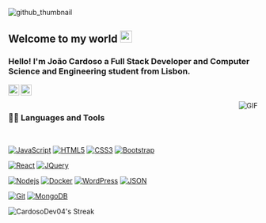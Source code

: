 ![github_thumbnail](https://github.com/CardosoDev04/CardosoDev04/assets/122165256/dd6b34ca-9df0-4e32-b4c2-c9d2ad491259)


## Welcome to my world <img src="https://github.com/TheDudeThatCode/TheDudeThatCode/blob/master/Assets/Earth.gif" width="24px">

### Hello! I'm João Cardoso a Full Stack Developer and Computer Science and Engineering student from Lisbon.

<a href="https://www.linkedin.com/in/joaocardosodev/">
  <img align="left" alt="João Cardoso" width="22px" src="https://cdn.jsdelivr.net/npm/simple-icons@v3/icons/linkedin.svg" />
</a>
<a href="https://www.youtube.com/c/MotoPuto">
  <img align="left" alt="Cardoso Exotics" width="22px" src="https://cdn.jsdelivr.net/npm/simple-icons@v3/icons/youtube.svg" />
</a>

<br />
<br />

  <img align="right" alt="GIF" src="https://media.giphy.com/media/836HiJc7pgzy8iNXCn/giphy.gif" />
  
### 👨‍💻 Languages and Tools

<br />

[![JavaScript](https://img.shields.io/badge/-JavaScript-black?style=flat&logo=javascript&link=https://github.com/CardosoDev04/)](https://github.com/CardosoDev04/) 
[![HTML5](https://img.shields.io/badge/-HTML5-E34F26?style=flat&logo=html5&logoColor=white&link=https://github.com/CardosoDev04/)](https://github.com/CardosoDev04/) 
[![CSS3](https://img.shields.io/badge/-CSS3-1572B6?style=flat&logo=css3&link=https://github.com/CardosoDev04/)](https://github.com/CardosoDev04/) 
[![Bootstrap](https://img.shields.io/badge/-Bootstrap-563D7C?style=flat&logo=bootstrap&link=https://github.com/CardosoDev04/)](https://github.com/CardosoDev04/) 

[![React](https://img.shields.io/badge/-React-black?style=flat&logo=react&link=https://github.com/CardosoDev04/)](https://github.com/CardosoDev04/) 
[![JQuery](https://img.shields.io/badge/-JQuery-blue?style=flat&logo=jquery&link=https://github.com/CardosoDev04/)](https://github.com/CardosoDev04/) 

[![Nodejs](https://img.shields.io/badge/-Nodejs-green?style=flat&logo=Node.js&link=https://github.com/CardosoDev04/)](https://github.com/CardosoDev04/) 
[![Docker](https://img.shields.io/badge/-Docker-black?style=flat&logo=docker&link=https://github.com/CardosoDev04/)](https://github.com/CardosoDev04/) 
[![WordPress](https://img.shields.io/badge/-WordPress-blue?style=flat&logo=wordpress&link=https://github.com/CardosoDev04/)](https://github.com/CardosoDev04/) 
[![JSON](https://img.shields.io/badge/-json-02569B?style=flat&logo=json&link=https://github.com/CardosoDev04/)](https://github.com/CardosoDev04/)

[![Git](https://img.shields.io/badge/-Git-black?style=flat&logo=git&link=https://github.com/CardosoDev04/)](https://github.com/CardosoDev04/) 
[![MongoDB](https://img.shields.io/badge/-MongoDB-FCA121?style=flat&logo=mongodb&link=https://github.com/CardosoDev04/)](https://github.com/CardosoDev04/) 


![CardosoDev04's Streak](https://github-readme-streak-stats.herokuapp.com/?user=CardosoDev04&theme=nightowl&hide_border=true)

